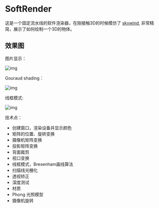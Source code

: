 # SoftRender
这是一个固定流水线的软件渲染器，在刚接触3D的时候模仿了 [skywind](https://github.com/skywind3000/mini3d), 非常精简，展示了如何绘制一个3D的物体。

## 效果图
图片显示：

![img](https://i.loli.net/2018/05/30/5b0e9c5117634.png)

Gouraud shading：

![img](https://i.loli.net/2018/05/30/5b0e9d892f288.png)

线框模式:

![img](https://i.loli.net/2018/05/30/5b0e9c511fd23.png)

技术点：
- 创建窗口，渲染设备并显示颜色
- 矩阵的位置、旋转变换
- 摄像机矩阵变换
- 投影矩阵变换
- 背面裁剪
- 视口变换
- 线框模式，Bresenham画线算法
- 扫描线光栅化
- 透视矫正
- 深度测试
- 材质
- Phong 光照模型
- 摄像机旋转
